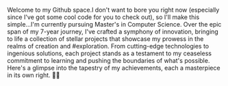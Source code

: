 Welcome to my Github space.I don't want to bore you right now (especially since I've got some cool code for you to check out), so I'll make this simple...I'm currently pursuing Master's in Computer Science. Over the epic span of my 7-year journey, I've crafted a symphony of innovation, bringing to life a collection of stellar projects that showcase my prowess in the realms of creation and #exploration. From cutting-edge technologies to ingenious solutions, each project stands as a testament to my ceaseless commitment to learning and pushing the boundaries of what's possible. Here's a glimpse into the tapestry of my achievements, each a masterpiece in its own right. 🚀✨






